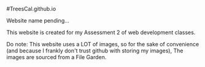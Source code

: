 #TreesCal.github.io

Website name pending...

This website is created for my Assessment 2 of web development classes.

Do note: This website uses a LOT of images, so for the sake of convenience (and because I frankly don't trust github with storing my images), The images are sourced from a File Garden.
